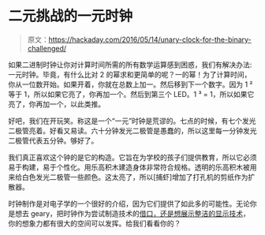 # 二元挑战的一元时钟

> 原文：<https://hackaday.com/2016/05/14/unary-clock-for-the-binary-challenged/>

如果二进制时钟让你对计算时间所需的所有数学运算感到困惑，我们有解决办法:一元时钟。毕竟，有什么比对 2 的幂求和更简单的呢？一的幂！为了计算时间，你从一位数开始。如果开着，你就在总数上加一。然后移到下一个数字。因为 1 ² 等于 1，所以如果它亮了，你再加一个。然后到第三个 LED。1 ³ = 1，所以如果它亮了，你再加一个，以此类推。

好吧，我们在开玩笑。称这是一个“一元”时钟是荒谬的。七点的时候，有七个发光二极管亮着。好看又易读。六十分钟发光二极管是愚蠢的，所以这里每一分钟发光二极管代表五分钟。够好了。

我们真正喜欢这个钟的是它的构造。它旨在为学校的孩子们提供教育，所以它必须易于构建，易于个性化。用乐高积木建造身体非常符合规格。透明的乐高积木被用来给白色发光二极管一些颜色。这太亮了，所以[捕虾]增加了打孔机的剪纸作为扩散器。

时钟制作是对电子学的一个很好的介绍，因为它们提供了如此多的可能性。无论你是想去 geary，把时钟作为尝试制造技术的[借口，还是想展示整洁的显示技术](http://hackaday.com/2016/04/17/using-rapid-prototyping-to-make-a-clock/)，你的想象力都有很大的空间可以发挥。给我们看看你的？